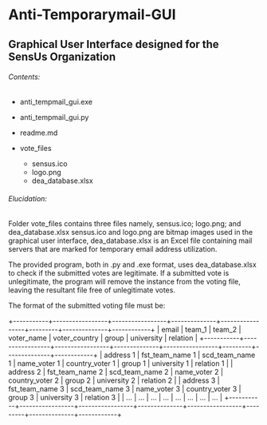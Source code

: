 # Anti-Temporarymail-GUI
## Graphical User Interface designed for the SensUs Organization

###### Contents:
- anti_tempmail_gui.exe
- anti_tempmail_gui.py
- readme.md

- vote_files
  - sensus.ico
  - logo.png
  - dea_database.xlsx

###### Elucidation:

Folder vote_files contains three files namely, sensus.ico; logo.png; and dea_database.xlsx
sensus.ico and logo.png are bitmap images used in the graphical user interface, 
dea_database.xlsx is an Excel file containing mail servers that are marked for temporary email
address utilization.

The provided program, both in .py and .exe format, uses dea_database.xlsx to check if the
submitted votes are legitimate. If a submitted vote is unlegitimate, the program will remove
the instance from the voting file, leaving the resultant file free of unlegitimate votes.

The format of the submitted voting file must be:

+-----------+-----------------+-----------------+--------------+-----------------+---------+--------------+------------+
|   email   |     team_1      |     team_2      |  voter_name  |  voter_country  |  group  |  university  |  relation  |
+-----------+-----------------+-----------------+--------------+-----------------+---------+--------------+------------+
| address 1 | fst_team_name 1 | scd_team_name 1 | name_voter 1 | country_voter 1 | group 1 | university 1 | relation 1 |
| address 2 | fst_team_name 2 | scd_team_name 2 | name_voter 2 | country_voter 2 | group 2 | university 2 | relation 2 |
| address 3 | fst_team_name 3 | scd_team_name 3 | name_voter 3 | country_voter 3 | group 3 | university 3 | relation 3 |
| ...       | ...             | ...             | ...          | ...             | ...     | ...          | ...        |
+-----------+-----------------+-----------------+--------------+-----------------+---------+--------------+------------+
